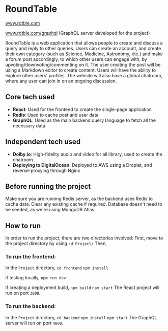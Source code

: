 # RoundTable

www.rdtble.com

www.rdtble.com/graphql (GraphQL server developed for the project)

RoundTable is a web application that allows people to create and discuss a query and reply to other queries. Users can create an account, and create their own category (such as Science, Medicine, Astronomy, etc.) and make a forum post accordingly, to which other users can engage with, by upvoting/downvoting/commenting on it. The user creating the post will be using a Markdown editor to create content. Users will have the ability to explore other users' profiles. The website will also have a global chatroom, where any user can join in on an ongoing discussion.

## Core tech used

-   **React**: Used for the frontend to create the single-page application
-   **Redis**: Used to cache post and user data
-   **GraphQL**: Used as the main backend query language to fetch all the necessary data

## Independent tech used

-   **Dolby.io**: High-fidelity audio and video for all library, used to create the chatroom
-   **Deploying to DigitalOcean**: Deployed to AWS using a Droplet, and reverse-proxying through Nginx

## Before running the project

Make sure you are running Redis server, as the backend uses Redis to cache data. Clear any existing cache if required. Database doesn't need to be seeded, as we're using MongoDB Atlas.

## How to run

In order to run the project, there are two directories involved:
First, move to the project directory by using `cd Project/`
Then,

### To run the frontend:

In the `Project` directory,
`cd frontend`
`npm install`

If testing locally,
`npm run dev`

If creating a deployment build,
`npm build`
`npm start`
The React project will run on port `3000`.

### To run the backend:

In the `Project` directory,
`cd backend`
`npm install`
`npm start`
The GraphQL server will run on port `4000`.

